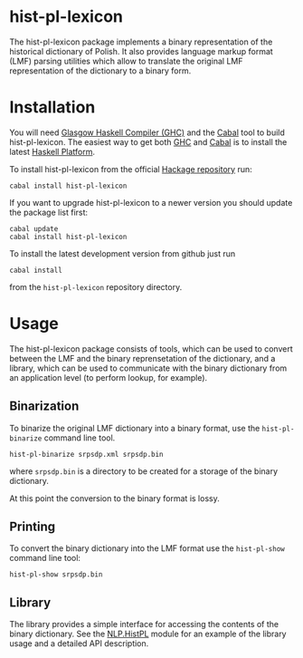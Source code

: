 hist-pl-lexicon
===============

The hist-pl-lexicon package implements a binary representation of the historical dictionary of Polish.
It also provides language markup format (LMF) parsing utilities which allow to translate the original
LMF representation of the dictionary to a binary form.


Installation
============

You will need [Glasgow Haskell Compiler (GHC)][ghc] and the [Cabal][cabal] tool
to build hist-pl-lexicon.  The easiest way to get both [GHC][ghc] and [Cabal][cabal]
is to install the latest [Haskell Platform][haskell-platform].

To install hist-pl-lexicon from the official [Hackage repository][hackage-repo] run:

    cabal install hist-pl-lexicon

If you want to upgrade hist-pl-lexicon to a newer version you should
update the package list first:

    cabal update 
    cabal install hist-pl-lexicon

To install the latest development version from github just run

    cabal install

from the `hist-pl-lexicon` repository directory.


Usage
=====

The hist-pl-lexicon package consists of tools, which can be used to convert
between the LMF and the binary reprensetation of the dictionary, and a library,
which can be used to communicate with the binary dictionary from an
application level (to perform lookup, for example).

Binarization
------------

To binarize the original LMF dictionary into a binary format, use the
`hist-pl-binarize` command line tool.

    hist-pl-binarize srpsdp.xml srpsdp.bin

where `srpsdp.bin` is a directory to be created for a storage of the
binary dictionary.

At this point the conversion to the binary format is lossy.

Printing
--------

To convert the binary dictionary into the LMF format use the `hist-pl-show`
command line tool:

    hist-pl-show srpsdp.bin

Library
-------

The library provides a simple interface for accessing the contents of
the binary dictionary.  See the [NLP.HistPL][hist-pl-module] module
for an example of the library usage and a detailed API description.


[hackage-repo]: http://hackage.haskell.org/package/hist-pl-lexicon "hist-pl-lexicon Hackage repository"
[hist-pl-module]: http://hackage.haskell.org/packages/archive/hist-pl-lexicon/latest/doc/html/NLP-HistPL.html "NLP.HistPL"
[ghc]: http://www.haskell.org/ghc "Glasgow Haskell Compiler"
[ghci]: http://www.haskell.org/ghc/docs/latest/html/users_guide/ghci.html "GHCi"
[cabal]: http://www.haskell.org/cabal "Cabal"
[haskell-platform]: http://www.haskell.org/platform "Haskell Platform"


<!--
Ideas
=====

* Library could provide separate DTD schemas for validation of entire
  dictionary or dictionary fragments.
-->
